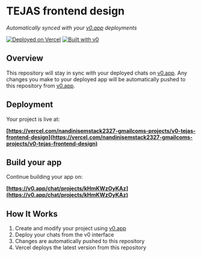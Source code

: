# TEJAS frontend design

*Automatically synced with your [v0.app](https://v0.app) deployments*

[![Deployed on Vercel](https://img.shields.io/badge/Deployed%20on-Vercel-black?style=for-the-badge&logo=vercel)](https://vercel.com/nandinisemstack2327-gmailcoms-projects/v0-tejas-frontend-design)
[![Built with v0](https://img.shields.io/badge/Built%20with-v0.app-black?style=for-the-badge)](https://v0.app/chat/projects/kHmKWzOyKAz)

## Overview

This repository will stay in sync with your deployed chats on [v0.app](https://v0.app).
Any changes you make to your deployed app will be automatically pushed to this repository from [v0.app](https://v0.app).

## Deployment

Your project is live at:

**[https://vercel.com/nandinisemstack2327-gmailcoms-projects/v0-tejas-frontend-design](https://vercel.com/nandinisemstack2327-gmailcoms-projects/v0-tejas-frontend-design)**

## Build your app

Continue building your app on:

**[https://v0.app/chat/projects/kHmKWzOyKAz](https://v0.app/chat/projects/kHmKWzOyKAz)**

## How It Works

1. Create and modify your project using [v0.app](https://v0.app)
2. Deploy your chats from the v0 interface
3. Changes are automatically pushed to this repository
4. Vercel deploys the latest version from this repository